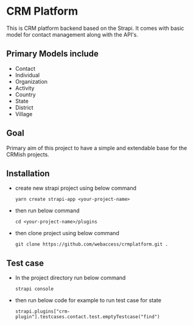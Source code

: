 # CRM Platform

This is CRM platform backend based on the Strapi. It comes with basic model for contact management along with the API's.

## Primary Models include

- Contact
- Individual
- Organization
- Activity
- Country
- State
- District
- Village

## Goal

Primary aim of this project to have a simple and extendable base for the CRMish projects.

## Installation

- create new strapi project using below command

  `yarn create strapi-app <your-project-name>`

- then run below command

  `cd <your-project-name>/plugins`

- then clone project using below command

  `git clone https://github.com/webaccess/crmplatform.git .`

## Test case

- In the project directory run below command

  `strapi console`

- then run below code for example to run test case for state

  `strapi.plugins["crm-plugin"].testcases.contact.test.emptyTestcase("find")`
